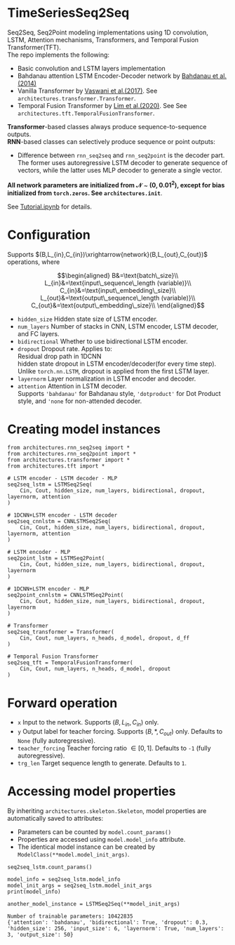 # TimeSeriesSeq2Seq
Seq2Seq, Seq2Point modeling implementations using 1D convolution, LSTM, Attention mechanisms, Transformers, and Temporal Fusion Transformer(TFT).  
The repo implements the following:  
- Basic convolution and LSTM layers implementation
- Bahdanau attention LSTM Encoder-Decoder network by [Bahdanau et al.(2014)](https://arxiv.org/abs/1409.0473)
- Vanilla Transformer by [Vaswani et al.(2017)](https://arxiv.org/abs/1706.03762). See ```architectures.transformer.Transformer```.
- Temporal Fusion Transformer by [Lim et al.(2020)](https://arxiv.org/abs/1912.09363). See See ```architectures.tft.TemporalFusionTransformer```.

**Transformer**-based classes always produce sequence-to-sequence outputs.  
**RNN**-based classes can selectively produce sequence or point outputs:  
- Difference between ```rnn_seq2seq``` and ```rnn_seq2point``` is the decoder part. The former uses autoregressive LSTM decoder to generate sequence of vectors, while the latter uses MLP decoder to generate a single vector.
 


**All network parameters are initialized from $\mathcal{N}\sim(0,0.01^2)$, except for bias initialized from ```torch.zeros```. See ```architectures.init```**.

See [Tutorial.ipynb](https://github.com/hyeonbeenlee/NeuralSeq2Seq/blob/main/Tutorial.ipynb) for details.  

# Configuration
Supports $(B,L_{in},C_{in})\xrightarrow{network}(B,L_{out},C_{out})$ operations, where  
```math
\begin{aligned}
B&=\text{batch\_size}\\
L_{in}&=\text{input\_sequence\_length (variable)}\\
C_{in}&=\text{input\_embedding\_size}\\
L_{out}&=\text{output\_sequence\_length (variable)}\\
C_{out}&=\text{output\_embedding\_size}\\
\end{aligned}
```
- ```hidden_size``` Hidden state size of LSTM encoder.  
- ```num_layers``` Number of stacks in CNN, LSTM encoder, LSTM decoder, and FC layers.  
- ```bidirectional``` Whether to use bidirectional LSTM encoder.  
- ```dropout``` Dropout rate. Applies to:  
Residual drop path in 1DCNN  
hidden state dropout in LSTM encoder/decoder(for every time step).    
Unlike ```torch.nn.LSTM```, dropout is applied from the first LSTM layer.  
- ```layernorm``` Layer normalization in LSTM encoder and decoder.  
- ```attention``` Attention in LSTM decoder.  
Supports ```'bahdanau'``` for Bahdanau style, ```'dotproduct'``` for Dot Product style, and ```'none``` for non-attended decoder.


# Creating model instances

```
from architectures.rnn_seq2seq import *
from architectures.rnn_seq2point import *
from architectures.transformer import *
from architectures.tft import *

# LSTM encoder - LSTM decoder - MLP
seq2seq_lstm = LSTMSeq2Seq(
    Cin, Cout, hidden_size, num_layers, bidirectional, dropout, layernorm, attention
)  

# 1DCNN+LSTM encoder - LSTM decoder
seq2seq_cnnlstm = CNNLSTMSeq2Seq(
    Cin, Cout, hidden_size, num_layers, bidirectional, dropout, layernorm, attention
)

# LSTM encoder - MLP
seq2point_lstm = LSTMSeq2Point(
    Cin, Cout, hidden_size, num_layers, bidirectional, dropout, layernorm
)

# 1DCNN+LSTM encoder - MLP
seq2point_cnnlstm = CNNLSTMSeq2Point(
    Cin, Cout, hidden_size, num_layers, bidirectional, dropout, layernorm
)

# Transformer
seq2seq_transformer = Transformer(
    Cin, Cout, num_layers, n_heads, d_model, dropout, d_ff
)

# Temporal Fusion Transformer
seq2seq_tft = TemporalFusionTransformer(
    Cin, Cout, num_layers, n_heads, d_model, dropout
)
```

# Forward operation
- ```x``` Input to the network. Supports $(B,L_{in},C_{in})$ only.  
- ```y``` Output label for teacher forcing. Supports $(B,*,C_{out})$ only. Defaults to ```None``` (fully autoregressive).
- ```teacher_forcing``` Teacher forcing ratio $\in [0,1]$. Defaults to ```-1``` (fully autoregressive).  
- ```trg_len``` Target sequence length to generate. Defaults to ```1```.

# Accessing model properties
By inheriting ```architectures.skeleton.Skeleton```, model properties are automatically saved to attributes:  
- Parameters can be counted by ```model.count_params()```
- Properties are accessed using ```model.model_info``` attribute.  
- The identical model instance can be created by ```ModelClass(**model.model_init_args)```.  
```
seq2seq_lstm.count_params()

model_info = seq2seq_lstm.model_info
model_init_args = seq2seq_lstm.model_init_args
print(model_info)

another_model_instance = LSTMSeq2Seq(**model_init_args)
```
```
Number of trainable parameters: 10422835
{'attention': 'bahdanau', 'bidirectional': True, 'dropout': 0.3, 'hidden_size': 256, 'input_size': 6, 'layernorm': True, 'num_layers': 3, 'output_size': 50}
```
